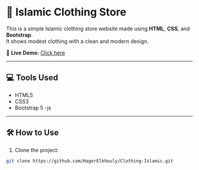 # 🧕 Islamic Clothing Store

This is a simple Islamic clothing store website made using **HTML**, **CSS**, and **Bootstrap**.  
It shows modest clothing with a clean and modern design.

🔗 **Live Demo**: [Click here](https://hager-elkhouly.github.io/Clothing-Islamic/)

---

## 💻 Tools Used

- HTML5
- CSS3
- Bootstrap 5
-js

---




## 🛠️ How to Use

1. Clone the project:
```bash
git clone https://github.com/HagerElkhouly/Clothing-Islamic.git
